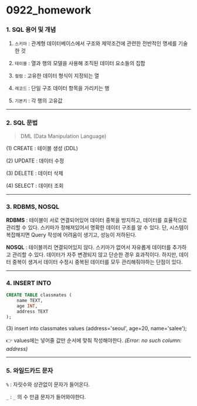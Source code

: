 # 0922_homework

### 1. SQL 용어 및 개념

1) `스키마` : 관계형 데이터베이스에서 구조와 제약조건에 관련한 전반적인 명세를 기술한 것

2) `테이블` : 열과 행의 모델을 사용해 조직된 데이터 요소들의 집합

3) `컬럼` : 고유한 데이터 형식이 지정되는 열

4) `레코드` : 단일 구조 데이터 항목을 가리키는 행

5) `기본키` : 각 행의 고유값  

---

### 2. SQL 문법

> DML (Data Manipulation Language)

(1) CREATE : 테이블 생성 (DDL)

(2) UPDATE : 데이터 수정

(3) DELETE : 데이터 삭제

(4) SELECT : 데이터 조회

---

### 3. RDBMS, NOSQL

**RDBMS** : 테이블이 서로 연결되어있어 데이터 중복을 방지하고, 데이터를 효율적으로 관리할 수 있다. 스키마가 정해져있어서 명확한 데이터 구조를 알 수 있다. 단, 시스템이 복잡해지면 Query 작성에 어려움이 생기고, 성능이 저하된다.

**NOSQL** : 테이블끼리 연결되어있지 않다. 스키마가 없어서 자유롭게 데이터를 추가하고 관리할 수 있다.  데이터가 자주 변경되지 않고 단순한 경우 효과적이다. 하지만,  데이터 중복이 생겨서 데이터 수정시 중복된 데이터를 모두 관리해줘야하는 단점이 있다.

---

### 4. INSERT INTO

```sql
CREATE TABLE classmates (
	name TEXT,
    age INT,
    address TEXT
);
```

(3) insert into classmates values (address='seoul', age=20, name='salee');

👉 values에는 넣어줄 값만 순서에 맞춰 작성해야한다. *(Error: no such column: address)*

---

### 5. 와일드카드 문자

`%` : 자릿수와 상관없이 문자가 들어온다.

`_` : `_` 의 수 만큼 문자가 들어와야한다.